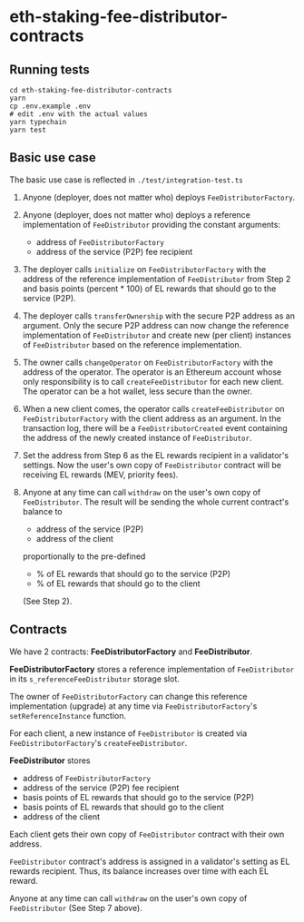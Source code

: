 # eth-staking-fee-distributor-contracts

## Running tests

```shell
cd eth-staking-fee-distributor-contracts
yarn
cp .env.example .env
# edit .env with the actual values
yarn typechain
yarn test
```

## Basic use case
The basic use case is reflected in `./test/integration-test.ts`

1. Anyone (deployer, does not matter who) deploys `FeeDistributorFactory`.


2. Anyone (deployer, does not matter who) deploys a reference implementation of `FeeDistributor` providing the constant arguments:
   - address of `FeeDistributorFactory`
   - address of the service (P2P) fee recipient


3. The deployer calls `initialize` on `FeeDistributorFactory` with the address of the reference implementation of `FeeDistributor` from Step 2 and basis points (percent * 100) of EL rewards that should go to the service (P2P).


4. The deployer calls `transferOwnership` with the secure P2P address as an argument.
Only the secure P2P address can now change the reference implementation of `FeeDistributor` and create new (per client) instances of `FeeDistributor` based on the reference implementation. 


5. The owner calls `changeOperator` on `FeeDistributorFactory` with the address of the operator. 
The operator is an Ethereum account whose only responsibility is to call `createFeeDistributor` for each new client.
The operator can be a hot wallet, less secure than the owner.


6. When a new client comes, the operator calls `createFeeDistributor` on `FeeDistributorFactory` with the client address as an argument.
In the transaction log, there will be a `FeeDistributorCreated` event containing the address of the newly created instance of `FeeDistributor`.


7. Set the address from Step 6 as the EL rewards recipient in a validator's settings.
Now the user's own copy of `FeeDistributor` contract will be receiving EL rewards (MEV, priority fees).


8. Anyone at any time can call `withdraw` on the user's own copy of `FeeDistributor`. The result will be sending the whole current contract's balance to 
    - address of the service (P2P)
    - address of the client
    
   proportionally to the pre-defined
    - % of EL rewards that should go to the service (P2P)
    - % of EL rewards that should go to the client
      
   (See Step 2).


## Contracts

We have 2 contracts: **FeeDistributorFactory** and **FeeDistributor**.

**FeeDistributorFactory** stores a reference implementation of `FeeDistributor` in its `s_referenceFeeDistributor` storage slot.

The owner of `FeeDistributorFactory` can change this reference implementation (upgrade) at any time via `FeeDistributorFactory`'s `setReferenceInstance` function.

For each client, a new instance of `FeeDistributor` is created via `FeeDistributorFactory`'s `createFeeDistributor`.

**FeeDistributor** stores
- address of `FeeDistributorFactory`
- address of the service (P2P) fee recipient
- basis points of EL rewards that should go to the service (P2P)
- basis points of EL rewards that should go to the client
- address of the client

Each client gets their own copy of `FeeDistributor` contract with their own address.

`FeeDistributor` contract's address is assigned in a validator's setting as EL rewards recipient. Thus, its balance increases over time with each EL reward.

Anyone at any time can call `withdraw` on the user's own copy of `FeeDistributor` (See Step 7 above).
